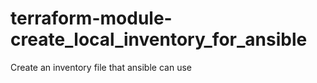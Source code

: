 # terraform-module-create_local_inventory_for_ansible
Create an inventory file that ansible can use
